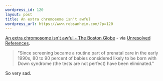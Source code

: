 ```yaml
--- 
wordpress_id: 120
layout: post
title: An extra chromosome isn't awful
wordpress_url: https://www.robsanheim.com/?p=120
---
```

<a href="https://www.boston.com/news/local/articles/2005/11/20/an_extra_chromosome_isnt_awful/">An extra chromosome isn't awful - The Boston Globe</a> - via <a href="https://unref.blogspot.com/2005/11/killing-babies.html">Unresolved References</a>.

<blockquote>"Since screening became a routine part of prenatal care in the early 1990s, 80 to 90 percent of babies considered likely to be born with Down syndrome (the tests are not perfect) have been eliminated."</blockquote>
So very sad.
